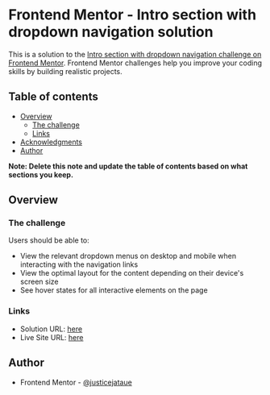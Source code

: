 # Frontend Mentor - Intro section with dropdown navigation solution

This is a solution to the [Intro section with dropdown navigation challenge on Frontend Mentor](https://www.frontendmentor.io/challenges/intro-section-with-dropdown-navigation-ryaPetHE5). Frontend Mentor challenges help you improve your coding skills by building realistic projects. 

## Table of contents

- [Overview](#overview)
  - [The challenge](#the-challenge)
  - [Links](#links)
- [Acknowledgments](#acknowledgments)
- [Author](#author)

**Note: Delete this note and update the table of contents based on what sections you keep.**

## Overview

### The challenge

Users should be able to:

- View the relevant dropdown menus on desktop and mobile when interacting with the navigation links
- View the optimal layout for the content depending on their device's screen size
- See hover states for all interactive elements on the page

### Links

- Solution URL: [here]([https://your-solution-url.com](https://github.com/JusticeJatau/Intro-section-with-dropdown-navigation/tree/main/Intro%20section%20wit%20dropdown%20navigation))
- Live Site URL: [here](https://your-live-site-url.com)

## Author

- Frontend Mentor - [@justicejataue](https://www.frontendmentor.io/profile/JusticeJatau)
